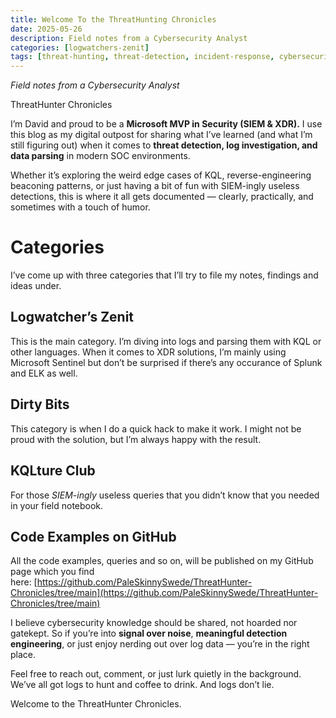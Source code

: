 ```yaml
---
title: Welcome To the ThreatHunting Chronicles
date: 2025-05-26
description: Field notes from a Cybersecurity Analyst
categories: [logwatchers-zenit]
tags: [threat-hunting, threat-detection, incident-response, cybersecurity]
---
```


_Field notes from a Cybersecurity Analyst_

ThreatHunter Chronicles

I’m David and proud to be a **Microsoft MVP in Security (SIEM & XDR).** I use this blog as my digital outpost for sharing what I’ve learned (and what I’m still figuring out) when it comes to **threat detection, log investigation, and data parsing** in modern SOC environments.

Whether it’s exploring the weird edge cases of KQL, reverse-engineering beaconing patterns, or just having a bit of fun with SIEM-ingly useless detections, this is where it all gets documented — clearly, practically, and sometimes with a touch of humor.

# Categories

I’ve come up with three categories that I’ll try to file my notes, findings and ideas under.

## Logwatcher’s Zenit

This is the main category. I’m diving into logs and parsing them with KQL or other languages. When it comes to XDR solutions, I’m mainly using Microsoft Sentinel but don’t be surprised if there’s any occurance of Splunk and ELK as well.

## Dirty Bits

This category is when I do a quick hack to make it work. I might not be proud with the solution, but I’m always happy with the result.

## KQLture Club

For those _SIEM-ingly_ useless queries that you didn’t know that you needed in your field notebook.

## Code Examples on GitHub

All the code examples, queries and so on, will be published on my GitHub page which you find here: [https://github.com/PaleSkinnySwede/ThreatHunter-Chronicles/tree/main](https://github.com/PaleSkinnySwede/ThreatHunter-Chronicles/tree/main)

I believe cybersecurity knowledge should be shared, not hoarded nor gatekept. So if you’re into **signal over noise**, **meaningful detection engineering**, or just enjoy nerding out over log data — you’re in the right place.

Feel free to reach out, comment, or just lurk quietly in the background. We’ve all got logs to hunt and coffee to drink. And logs don’t lie.

Welcome to the ThreatHunter Chronicles.

